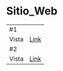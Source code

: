 # Sitio_Web

<table>
          <tr>
                <td colspan="2">#1 </td>
            </tr>
            <tr>
         </tr>
         <tr>
                <td>Vista</td> 
				<td><a href="https://rodrigovidalguzmandiaz.github.io/Sitio_Web/">Link</a></td> 
	</tr>
	 <tr>
                <td colspan="2">#2 </td>
            </tr>
            <tr>
         </tr>
         <tr>
                <td>Vista</td> 
				<td><a href="https://rodrigovidalguzmandiaz.github.io/Sitio_Web2/">Link</a></td> 
	</tr>
</table>
